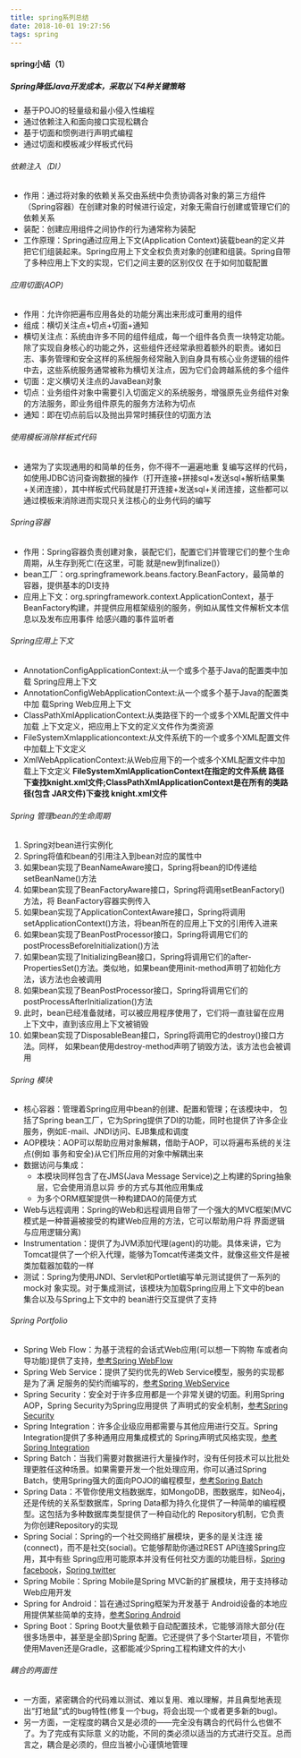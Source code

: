 ```yaml
---
title: spring系列总结
date: 2018-10-01 19:27:56
tags: spring
---
```


#### spring小结（1）
<!-- more -->

##### Spring降低Java开发成本，采取以下4种关键策略
* 基于POJO的轻量级和最小侵入性编程
* 通过依赖注入和面向接口实现松耦合
* 基于切面和惯例进行声明式编程
* 通过切面和模板减少样板式代码

###### 依赖注入（DI）

* 作用：通过将对象的依赖关系交由系统中负责协调各对象的第三方组件（Spring容器）在创建对象的时候进行设定，对象无需自行创建或管理它们的依赖关系
* 装配：创建应用组件之间协作的行为通常称为装配
* 工作原理：Spring通过应用上下文(Application Context)装载bean的定义并把它们组装起来。Spring应用上下文全权负责对象的创建和组装。Spring自带了多种应用上下文的实现，它们之间主要的区别仅仅 在于如何加载配置

###### 应用切面(AOP)

* 作用：允许你把遍布应用各处的功能分离出来形成可重用的组件
* 组成：横切关注点+切点+切面+通知
* 横切关注点：系统由许多不同的组件组成，每一个组件各负责一块特定功能。除了实现自身核心的功能之外，这些组件还经常承担着额外的职责。诸如日志、事务管理和安全这样的系统服务经常融入到自身具有核心业务逻辑的组件中去，这些系统服务通常被称为横切关注点，因为它们会跨越系统的多个组件
* 切面：定义横切关注点的JavaBean对象
* 切点：业务组件对象中需要引入切面定义的系统服务，增强原先业务组件对象的方法服务，即业务组件原先的服务方法称为切点
* 通知：即在切点前后以及抛出异常时捕获住的切面方法

###### 使用模板消除样板式代码

* 通常为了实现通用的和简单的任务，你不得不一遍遍地重 复编写这样的代码，如使用JDBC访问查询数据的操作（打开连接+拼接sql+发送sql+解析结果集+关闭连接），其中样板式代码就是打开连接+发送sql+关闭连接，这些都可以通过模板来消除进而实现只关注核心的业务代码的编写
	
###### Spring容器

* 作用：Spring容器负责创建对象，装配它们，配置它们并管理它们的整个生命周期，从生存到死亡(在这里，可能 就是new到finalize()）
* bean工厂：org.springframework.beans.factory.BeanFactory，最简单的容器，提供基本的DI支持
* 应用上下文：org.springframework.context.ApplicationContext，基于BeanFactory构建，并提供应用框架级别的服务，例如从属性文件解析文本信息以及发布应用事件 给感兴趣的事件监听者

###### Spring应用上下文

* AnnotationConfigApplicationContext:从一个或多个基于Java的配置类中加载 Spring应用上下文
* AnnotationConfigWebApplicationContext:从一个或多个基于Java的配置类中加 载Spring Web应用上下文
* ClassPathXmlApplicationContext:从类路径下的一个或多个XML配置文件中加载 上下文定义，把应用上下文的定义文件作为类资源
* FileSystemXmlapplicationcontext:从文件系统下的一个或多个XML配置文件中加载上下文定义
* XmlWebApplicationContext:从Web应用下的一个或多个XML配置文件中加载上下文定义
**FileSystemXmlApplicationContext在指定的文件系统 路径下查找knight.xml文件;ClassPathXmlApplicationContext是在所有的类路径(包含 JAR文件)下查找 knight.xml文件**

###### Spring 管理bean的生命周期

1. Spring对bean进行实例化
2. Spring将值和bean的引用注入到bean对应的属性中
3. 如果bean实现了BeanNameAware接口，Spring将bean的ID传递给setBeanName()方法
4. 如果bean实现了BeanFactoryAware接口，Spring将调用setBeanFactory()方法，将 BeanFactory容器实例传入
5. 如果bean实现了ApplicationContextAware接口，Spring将调用setApplicationContext()方法，将bean所在的应用上下文的引用传入进来
6. 如果bean实现了BeanPostProcessor接口，Spring将调用它们的postProcessBeforeInitialization()方法
7. 如果bean实现了InitializingBean接口，Spring将调用它们的after- PropertiesSet()方法。类似地，如果bean使用init-method声明了初始化方法，该方法也会被调用
8. 如果bean实现了BeanPostProcessor接口，Spring将调用它们的postProcessAfterInitialization()方法
9. 此时，bean已经准备就绪，可以被应用程序使用了，它们将一直驻留在应用上下文中，直到该应用上下文被销毁
10. 如果bean实现了DisposableBean接口，Spring将调用它的destroy()接口方法。同样， 如果bean使用destroy-method声明了销毁方法，该方法也会被调用

###### Spring 模块

* 核心容器：管理着Spring应用中bean的创建、配置和管理；在该模块中， 包括了Spring bean工厂，它为Spring提供了DI的功能，同时也提供了许多企业服务，例如E-mail、JNDI访问、EJB集成和调度
* AOP模块：AOP可以帮助应用对象解耦，借助于AOP，可以将遍布系统的关注点(例如 事务和安全)从它们所应用的对象中解耦出来
* 数据访问与集成：
	* 本模块同样包含了在JMS(Java Message Service)之上构建的Spring抽象层，它会使用消息以异 步的方式与其他应用集成
   *  为多个ORM框架提供一种构建DAO的简便方式
* Web与远程调用：Spring的Web和远程调用自带了一个强大的MVC框架(MVC模式是一种普遍被接受的构建Web应用的方法，它可以帮助用户将 界面逻辑与应用逻辑分离)
* Instrumentation：提供了为JVM添加代理(agent)的功能。具体来讲，它为Tomcat提供了一个织入代理，能够为Tomcat传递类文件，就像这些文件是被类加载器加载的一样
* 测试：Spring为使用JNDI、Servlet和Portlet编写单元测试提供了一系列的mock对 象实现。对于集成测试，该模块为加载Spring应用上下文中的bean集合以及与Spring上下文中的 bean进行交互提供了支持

###### Spring Portfolio

* Spring Web Flow：为基于流程的会话式Web应用(可以想一下购物 车或者向导功能)提供了支持，[参考Spring WebFlow](http://projects.spring.io/spring-webflow/)
* Spring Web Service：提供了契约优先的Web Service模型，服务的实现都是为了满 足服务的契约而编写的，[参考Spring WebService](http://docs.spring.io/spring-%20ws/site/)
* Spring Security：安全对于许多应用都是一个非常关键的切面。利用Spring AOP，Spring Security为Spring应用提供 了声明式的安全机制，[参考Spring Security](http://projects.spring.io/spring-security/)
* Spring Integration：许多企业级应用都需要与其他应用进行交互。Spring Integration提供了多种通用应用集成模式的 Spring声明式风格实现，[参考Spring Integration](http://projects.spring.io/spring-integration/)
* Spring Batch：当我们需要对数据进行大量操作时，没有任何技术可以比批处理更胜任这种场景。如果需要开发一个批处理应用，你可以通过Spring Batch，使用Spring强大的面向POJO的编程模型，[参考Spring Batch](http://projects.spring.io/%20spring-batch/)
* Spring Data：不管你使用文档数据库，如MongoDB，图数据库，如Neo4j，还是传统的关系型数据库，Spring Data都为持久化提供了一种简单的编程模型。这包括为多种数据库类型提供了一种自动化的 Repository机制，它负责为你创建Repository的实现
* Spring Social：Spring的一个社交网络扩展模块，更多的是关注连 接(connect)，而不是社交(social)。它能够帮助你通过REST API连接Spring应用，其中有些 Spring应用可能原本并没有任何社交方面的功能目标，[Spring facebook](https://spring.io/guides/gs/accessing-facebook/)，[Spring twitter](https://spring.io/guides/gs/accessing-twitter/)
* Spring Mobile：Spring Mobile是Spring MVC新的扩展模块，用于支持移动Web应用开发
* Spring for Android：旨在通过Spring框架为开发基于 Android设备的本地应用提供某些简单的支持，[参考Spring Android](http://projects.spring.io%20/spring-android/)
* Spring Boot：Spring Boot大量依赖于自动配置技术，它能够消除大部分(在很多场景中，甚至是全部)Spring 配置。它还提供了多个Starter项目，不管你使用Maven还是Gradle，这都能减少Spring工程构建文件的大小

###### 耦合的两面性

* 一方面，紧密耦合的代码难以测试、难以复用、难以理解，并且典型地表现出“打地鼠”式的bug特性(修复一个bug，将会出现一个或者更多新的bug)。
*  另一方面，一定程度的耦合又是必须的——完全没有耦合的代码什么也做不了。为了完成有实际意 义的功能，不同的类必须以适当的方式进行交互。总而言之，耦合是必须的，但应当被小心谨慎地管理